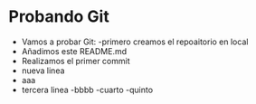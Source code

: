 # Probando Git

- Vamos a probar Git:
-primero creamos el repoaitorio en local
- Añadimos este README.md 
- Realizamos el primer commit
- nueva linea
- aaa
- tercera linea
-bbbb
-cuarto
-quinto
